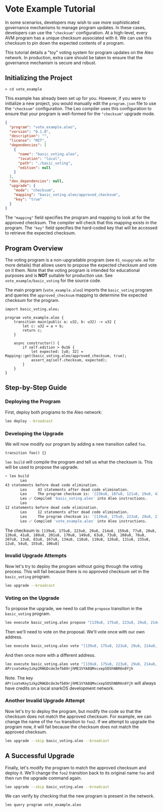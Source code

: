 # Vote Example Tutorial
In some scenarios, developers may wish to use more sophisticated governance mechanisms to manage program updates. 
In these cases, developers can use the `"checksum"` configuration.
At a high-level, every AVM program has a unique checksum associated with it. We can use this checksum to pin down the expected contents of a program.

This tutorial details a "toy" voting system for program updates on the Aleo network.
In production, extra care should be taken to ensure that the governance mechanism is secure and robust.

## Initializing the Project
```
> cd vote_example
```
This example has already been set up for you.
However, if you were to initialize a new project, you would manually edit the `program.json` file to use the `"checksum"` configuration.
The Leo compiler uses this configuration to ensure that your program is well-formed for the `"checksum"` upgrade mode.

```json
{
  "program": "vote_example.aleo",
  "version": "0.1.0",
  "description": "",
  "license": "MIT",
  "dependencies": [
    {
      "name": "basic_voting.aleo",
      "location": "local",
      "path": "./basic_voting",
      "edition": null
    }
  ],
  "dev_dependencies": null,
  "upgrade": {
    "mode": "checksum",
    "mapping": "basic_voting.aleo/approved_checksum",
    "key": "true"
  }
}
```

The `"mapping"` field specifies the program and mapping to look at for the approved checksum.
The compiler will check that this mapping exists in the program.
The `"key"` field specifies the hard-coded key that will be accessed to retrieve the expected checksum.

## Program Overview

The voting program is a non-upgradable program (see `01_noupgrade.md` for more details) that allows users to propose the expected checksum and vote on it them.
Note that the voting program is intended for educational purposes and is **NOT** suitable for production use.
See `vote_example/basic_voting` for the source code.

The main program (`vote_example.aleo`) imports the `basic_voting` program and queries the `approved_checksum` mapping to determine the expected checksum for the program.
```leo
import basic_voting.aleo;

program vote_example.aleo {
    transition main(public a: u32, b: u32) -> u32 {
        let c: u32 = a + b;
        return c;
    }

    async constructor() {
        if self.edition > 0u16 {
            let expected: [u8; 32] = Mapping::get(basic_voting.aleo/approved_checksum, true);
            assert_eq(self.checksum, expected);
        }
    }
}
```

## Step-by-Step Guide

### Deploying the Program

First, deploy both programs to the Aleo network:

```bash
leo deploy --broadcast
```

### Developing the Upgrade

We will now modify our program by adding a new transition called `foo`.
```leo
transition foo() {}
```

`leo build` will compile the program and tell us what the checksum is. This will be used to propose the upgrade.

```bash
> leo build
       Leo     
43 statements before dead code elimination.
       Leo     43 statements after dead code elimination.
       Leo     The program checksum is: '[236u8, 187u8, 121u8, 19u8, 43u8, 151u8, 43u8, 148u8, 186u8, 84u8, 247u8, 47u8, 61u8, 191u8, 25u8, 144u8, 160u8, 154u8, 95u8, 43u8, 177u8, 250u8, 189u8, 109u8, 243u8, 208u8, 52u8, 113u8, 202u8, 82u8, 216u8, 66u8]'.
       Leo ✅ Compiled 'basic_voting.aleo' into Aleo instructions.
       Leo     
12 statements before dead code elimination.
       Leo     12 statements after dead code elimination.
       Leo     The program checksum is: '[139u8, 175u8, 223u8, 29u8, 214u8, 159u8, 77u8, 20u8, 120u8, 41u8, 188u8, 201u8, 170u8, 149u8, 63u8, 73u8, 208u8, 76u8, 207u8, 13u8, 83u8, 167u8, 134u8, 118u8, 110u8, 126u8, 131u8, 235u8, 12u8, 54u8, 155u8, 106u8]'.
       Leo ✅ Compiled 'vote_example.aleo' into Aleo instructions.
```

The checksum is: `[139u8, 175u8, 223u8, 29u8, 214u8, 159u8, 77u8, 20u8, 120u8, 41u8, 188u8, 201u8, 170u8, 149u8, 63u8, 73u8, 208u8, 76u8, 207u8, 13u8, 83u8, 167u8, 134u8, 118u8, 110u8, 126u8, 131u8, 235u8, 12u8, 54u8, 155u8, 106u8]`

### Invalid Upgrade Attempts

Now let's try to deploy the program without going through the voting process.
This will fail because there is no approved checksum set in the `basic_voting` program.
```bash
leo upgrade --broadcast
```

### Voting on the Upgrade

To propose the upgrade, we need to call the `propose` transition in the `basic_voting` program.
```bash
leo execute basic_voting.aleo propose "[139u8, 175u8, 223u8, 29u8, 214u8, 159u8, 77u8, 20u8, 120u8, 41u8, 188u8, 201u8, 170u8, 149u8, 63u8, 73u8, 208u8, 76u8, 207u8, 13u8, 83u8, 167u8, 134u8, 118u8, 110u8, 126u8, 131u8, 235u8, 12u8, 54u8, 155u8, 106u8]" --broadcast
```

Then we'll need to vote on the proposal.
We'll vote once with our own address.
```bash
leo execute basic_voting.aleo vote "[139u8, 175u8, 223u8, 29u8, 214u8, 159u8, 77u8, 20u8, 120u8, 41u8, 188u8, 201u8, 170u8, 149u8, 63u8, 73u8, 208u8, 76u8, 207u8, 13u8, 83u8, 167u8, 134u8, 118u8, 110u8, 126u8, 131u8, 235u8, 12u8, 54u8, 155u8, 106u8]" true --broadcast
```
And then once more with a different address.
```bash
leo execute basic_voting.aleo vote "[139u8, 175u8, 223u8, 29u8, 214u8, 159u8, 77u8, 20u8, 120u8, 41u8, 188u8, 201u8, 170u8, 149u8, 63u8, 73u8, 208u8, 76u8, 207u8, 13u8, 83u8, 167u8, 134u8, 118u8, 110u8, 126u8, 131u8, 235u8, 12u8, 54u8, 155u8, 106u8]" true --broadcast --private-key 
APrivateKey1zkp2RWGDcde3efb89rjhME1VYA8QMxcxep5DShNBR6n8Yjh
```
Note. The key `APrivateKey1zkp2RWGDcde3efb89rjhME1VYA8QMxcxep5DShNBR6n8Yjh` will always have credits on a local snarkOS development network.

### Another Invalid Upgrade Attempt
Now let's try to deploy the program, but modify the code so that the checksum does not match the approved checksum.
For example, we can change the name of the `foo` transition to `foo2`.
If we attempt to upgrade the program now, it will fail because the checksum does not match the approved checksum.
```bash
leo upgrade --skip basic_voting.aleo --broadcast
```

## A Successful Upgrade
Finally, let's modify the program to match the approved checksum and deploy it.
We'll change the `foo2` transition back to its original name `foo` and then run the upgrade command again.
```bash
leo upgrade --skip basic_voting.aleo --broadcast
```

We can verify by checking that the new program is present in the network.
```bash
leo query program vote_example.aleo
```






